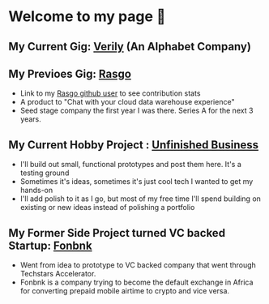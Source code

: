 # Welcome to my page 👋

## My Current Gig: [Verily](https://verily.com/) (An Alphabet Company)

## My Previoes Gig: [Rasgo](https://www.rasgoml.com/)
- Link to my [Rasgo github user](https://github.com/sam-rasgo) to see contribution stats
- A product to "Chat with your cloud data warehouse experience"
- Seed stage company the first year I was there. Series A for the next 3 years.

## My Current Hobby Project : [Unfinished Business](https://www.unfinishedbusiness.dev/)
- I'll build out small, functional prototypes and post them here. It's a testing ground
- Sometimes it's ideas, sometimes it's just cool tech I wanted to get my hands-on
- I'll add polish to it as I go, but most of my free time I'll spend building on existing or new ideas instead of polishing a portfolio

## My Former Side Project turned VC backed Startup: [Fonbnk](https://www.fonbnk.com)
- Went from idea to prototype to VC backed company that went through Techstars Accelerator.
- Fonbnk is a company trying to become the default exchange in Africa for converting prepaid mobile airtime to crypto and vice versa.
